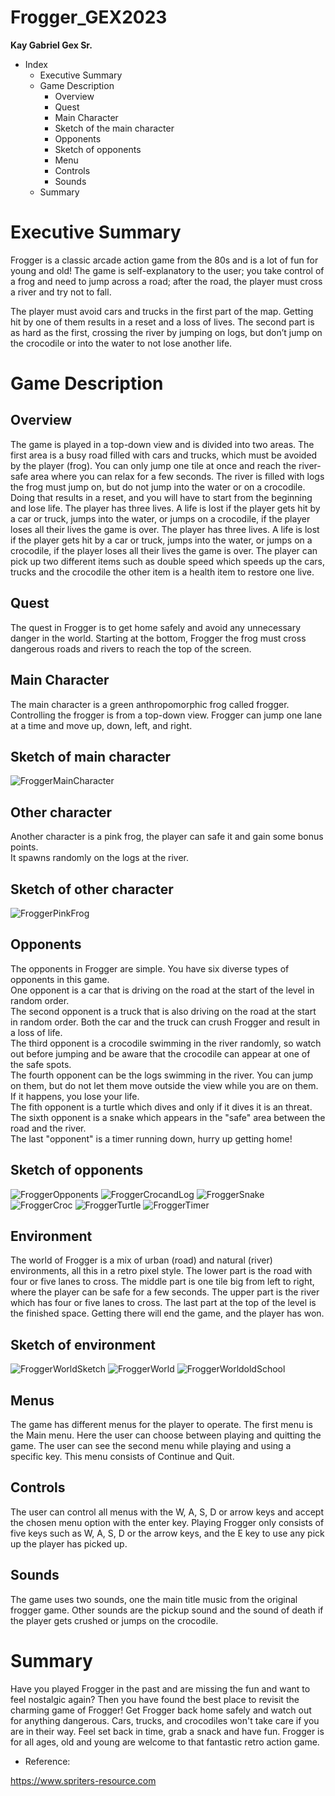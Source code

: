 # Frogger_GEX2023
**Kay Gabriel Gex Sr.**

- Index
  - Executive Summary
  - Game Description
    + Overview
    + Quest
    + Main Character
    + Sketch of the main character
    + Opponents
    + Sketch of opponents
    + Menu
    + Controls
    + Sounds
  - Summary

# Executive Summary

Frogger is a classic arcade action game from the 80s and is a lot of fun for young and old! 
The game is self-explanatory to the user; you take control of a frog and need to jump across a 
road; after the road, the player must cross a river and try not to fall.

The player must avoid cars and trucks in the first part of the map. Getting hit by one of them 
results in a reset and a loss of lives. The second part is as hard as the first, crossing the river by 
jumping on logs, but don’t jump on the crocodile or into the water to not lose another life.

# Game Description

## Overview

The game is played in a top-down view and is divided into two areas. The first area is a busy 
road filled with cars and trucks, which must be avoided by the player (frog). You can only jump 
one tile at once and reach the river-safe area where you can relax for a few seconds.
The river is filled with logs the frog must jump on, but do not jump into the water or on a 
crocodile. Doing that results in a reset, and you will have to start from the beginning and lose 
life.
The player has three lives. A life is lost if the player gets hit by a car or truck, jumps into the 
water, or jumps on a crocodile, if the player loses all their lives the game is over.
The player has three lives. A life is lost if the player gets hit by a car or truck, jumps into the water, or jumps on a crocodile, if the player loses all their lives the game is over. 
The player can pick up two different items such as double speed which speeds up the cars, trucks and the crocodile the other item is a health item to restore one live. 

## Quest

The quest in Frogger is to get home safely and avoid any unnecessary danger in the world.
Starting at the bottom, Frogger the frog must cross dangerous roads and rivers to reach the top 
of the screen.

## Main Character

The main character is a green anthropomorphic frog called frogger. Controlling the frogger is 
from a top-down view.
Frogger can jump one lane at a time and move up, down, left, and right.

## Sketch of main character
![FroggerMainCharacter](https://user-images.githubusercontent.com/93627041/212745854-94e5b6c7-4ca5-4e4c-b3fb-ca625815cfc0.png)

## Other character

Another character is a pink frog, the player can safe it and gain some bonus points.\
It spawns randomly on the logs at the river.

## Sketch of other character
![FroggerPinkFrog](https://user-images.githubusercontent.com/93627041/212998967-d108ba32-3003-489c-8431-a43396000c9c.png)


## Opponents

The opponents in Frogger are simple. You have six diverse types of opponents in this game.\
One opponent is a car that is driving on the road at the start of the level in random order.\
The second opponent is a truck that is also driving on the road at the start in random order.
Both the car and the truck can crush Frogger and result in a loss of life.\
The third opponent is a crocodile swimming in the river randomly, so watch out before 
jumping and be aware that the crocodile can appear at one of the safe spots.\
The fourth opponent can be the logs swimming in the river. You can jump on them, but do not
let them move outside the view while you are on them. If it happens, you lose your life.\
The fith opponent is a turtle which dives and only if it dives it is an threat.\
The sixth opponent is a snake which appears in the "safe" area between the road and the river.\
The last "opponent" is a timer running down, hurry up getting home!

## Sketch of opponents
![FroggerOpponents](https://user-images.githubusercontent.com/93627041/212745900-63cf5897-0633-4f6a-a3ab-0d240515272e.png)
![FroggerCrocandLog](https://user-images.githubusercontent.com/93627041/212746074-d6e91b15-48cb-408e-994b-afc7c1d90c5f.PNG)
![FroggerSnake](https://user-images.githubusercontent.com/93627041/212996734-8909c67b-2c0b-4556-ac8f-25ec431048f9.png)
![FroggerCroc](https://user-images.githubusercontent.com/93627041/212996756-1ad19d9c-d98e-424a-8c79-80a90f5d6128.png)
![FroggerTurtle](https://user-images.githubusercontent.com/93627041/212996785-b3f251c4-6802-4d6e-9d23-a6d956dc770a.png)
![FroggerTimer](https://user-images.githubusercontent.com/93627041/212997782-1ccce5a6-7063-4899-9783-389dc101a5eb.png)


## Environment

The world of Frogger is a mix of urban (road) and natural (river) environments, all this in a retro 
pixel style. 
The lower part is the road with four or five lanes to cross. The middle part is one tile big from left to 
right, where the player can be safe for a few seconds. The upper part is the river which has 
four or five lanes to cross. The last part at the top of the level is the finished space. Getting 
there will end the game, and the player has won.

## Sketch of environment
![FroggerWorldSketch](https://user-images.githubusercontent.com/93627041/212746249-e3acb8e0-aaa5-4d19-b950-0d5d36f506c5.png)
![FroggerWorld](https://user-images.githubusercontent.com/93627041/212746267-9d63eb8f-9a0e-49f7-be98-ffa65cc77909.png)
![FroggerWorldoldSchool](https://user-images.githubusercontent.com/93627041/212746453-bdf54ca8-42f0-4d6b-ad61-8690dd638460.png)


## Menus

The game has different menus for the player to operate.
The first menu is the Main menu. Here the user can choose between playing and quitting the 
game. 
The user can see the second menu while playing and using a specific key. This menu consists of 
Continue and Quit.

## Controls

The user can control all menus with the W, A, S, D or arrow keys and accept the chosen menu option 
with the enter key.
Playing Frogger only consists of five keys such as W, A, S, D or the arrow keys, and the E key to 
use any pick up the player has picked up.

## Sounds

The game uses two sounds, one the main title music from the original frogger game.
Other sounds are the pickup sound and the sound of death if the player gets crushed or jumps 
on the crocodile. 

# Summary

Have you played Frogger in the past and are missing the fun and want to feel nostalgic again? Then you have found the best place to revisit the charming game of Frogger! Get Frogger back home safely and watch out for anything dangerous. Cars, trucks, and crocodiles won't take care if you are in their way. Feel set back in time, grab a snack and have fun. Frogger is for all ages, old and young are welcome to that fantastic retro action game. 

- Reference:

https://www.spriters-resource.com
